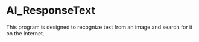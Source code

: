 # AI_ResponseText
This program is designed to recognize text from an image and search for it on the Internet.
